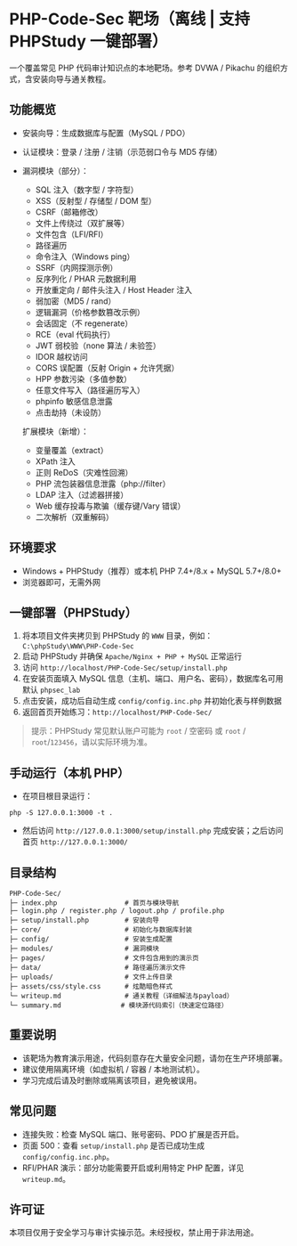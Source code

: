 # PHP-Code-Sec 靶场（离线 | 支持 PHPStudy 一键部署）

一个覆盖常见 PHP 代码审计知识点的本地靶场。参考 DVWA / Pikachu 的组织方式，含安装向导与通关教程。

## 功能概览

- 安装向导：生成数据库与配置（MySQL / PDO）
- 认证模块：登录 / 注册 / 注销（示范弱口令与 MD5 存储）
- 漏洞模块（部分）：
  - SQL 注入（数字型 / 字符型）
  - XSS（反射型 / 存储型 / DOM 型）
  - CSRF（邮箱修改）
  - 文件上传绕过（双扩展等）
  - 文件包含（LFI/RFI）
  - 路径遍历
  - 命令注入（Windows ping）
  - SSRF（内网探测示例）
  - 反序列化 / PHAR 元数据利用
  - 开放重定向 / 邮件头注入 / Host Header 注入
  - 弱加密（MD5 / rand）
  - 逻辑漏洞（价格参数篡改示例）
  - 会话固定（不 regenerate）
  - RCE（eval 代码执行）
  - JWT 弱校验（none 算法 / 未验签）
  - IDOR 越权访问
  - CORS 误配置（反射 Origin + 允许凭据）
  - HPP 参数污染（多值参数）
  - 任意文件写入（路径遍历写入）
  - phpinfo 敏感信息泄露
  - 点击劫持（未设防）

  扩展模块（新增）：
  - 变量覆盖（extract）
  - XPath 注入
  - 正则 ReDoS（灾难性回溯）
  - PHP 流包装器信息泄露（php://filter）
  - LDAP 注入（过滤器拼接）
  - Web 缓存投毒与欺骗（缓存键/Vary 错误）
  - 二次解析（双重解码）

## 环境要求

- Windows + PHPStudy（推荐）或本机 PHP 7.4+/8.x + MySQL 5.7+/8.0+
- 浏览器即可，无需外网

## 一键部署（PHPStudy）

1. 将本项目文件夹拷贝到 PHPStudy 的 `WWW` 目录，例如：`C:\phpStudy\WWW\PHP-Code-Sec`
2. 启动 PHPStudy 并确保 `Apache/Nginx + PHP + MySQL` 正常运行
3. 访问 `http://localhost/PHP-Code-Sec/setup/install.php`
4. 在安装页面填入 MySQL 信息（主机、端口、用户名、密码），数据库名可用默认 `phpsec_lab`
5. 点击安装，成功后自动生成 `config/config.inc.php` 并初始化表与样例数据
6. 返回首页开始练习：`http://localhost/PHP-Code-Sec/`

> 提示：PHPStudy 常见默认账户可能为 `root` / 空密码 或 `root` / `root`/`123456`，请以实际环境为准。

## 手动运行（本机 PHP）

- 在项目根目录运行：

```
php -S 127.0.0.1:3000 -t .
```

- 然后访问 `http://127.0.0.1:3000/setup/install.php` 完成安装；之后访问首页 `http://127.0.0.1:3000/`

## 目录结构

```
PHP-Code-Sec/
├─ index.php                 # 首页与模块导航
├─ login.php / register.php / logout.php / profile.php
├─ setup/install.php         # 安装向导
├─ core/                     # 初始化与数据库封装
├─ config/                   # 安装生成配置
├─ modules/                  # 漏洞模块
├─ pages/                    # 文件包含用到的演示页
├─ data/                     # 路径遍历演示文件
├─ uploads/                  # 文件上传目录
├─ assets/css/style.css      # 炫酷暗色样式
└─ writeup.md                # 通关教程（详细解法与payload）
└─ summary.md               # 模块源代码索引（快速定位路径）
```

## 重要说明

- 该靶场为教育演示用途，代码刻意存在大量安全问题，请勿在生产环境部署。
- 建议使用隔离环境（如虚拟机 / 容器 / 本地测试机）。
- 学习完成后请及时删除或隔离该项目，避免被误用。

## 常见问题

- 连接失败：检查 MySQL 端口、账号密码、PDO 扩展是否开启。
- 页面 500：查看 `setup/install.php` 是否已成功生成 `config/config.inc.php`。
- RFI/PHAR 演示：部分功能需要开启或利用特定 PHP 配置，详见 `writeup.md`。

## 许可证

本项目仅用于安全学习与审计实操示范。未经授权，禁止用于非法用途。
